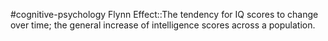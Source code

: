 #cognitive-psychology 
Flynn Effect::The tendency for IQ scores to change over time; the general increase of intelligence scores across a population.
<!--SR:!2024-04-15,6,250-->